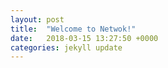 ```yaml
---
layout: post
title:  "Welcome to Netwok!"
date:   2018-03-15 13:27:50 +0000
categories: jekyll update
---
```


